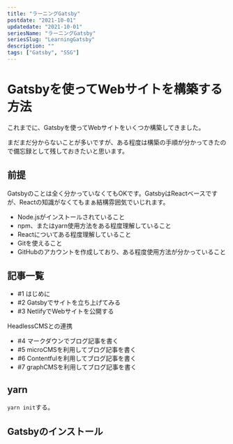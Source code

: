 ```yaml
---
title: "ラーニングGatsby"
postdate: "2021-10-01"
updatedate: "2021-10-01"
seriesName: "ラーニングGatsby"
seriesSlug: "LearningGatsby"
description: ""
tags: ["Gatsby", "SSG"]
---
```


# Gatsbyを使ってWebサイトを構築する方法

これまでに、Gatsbyを使ってWebサイトをいくつか構築してきました。

まだまだ分からないことが多いですが、ある程度は構築の手順が分かってきたので備忘録として残しておきたいと思います。

## 前提

Gatsbyのことは全く分かっていなくてもOKです。GatsbyはReactベースですが、Reactの知識がなくてもまぁ結構雰囲気でいじれます。

- Node.jsがインストールされていること
- npm、またはyarn使用方法をある程度理解していること
- Reactについてある程度理解していること
- Gitを使えること
- GitHubのアカウントを作成しており、ある程度使用方法が分かっていること

## 記事一覧

- #1 はじめに
- #2 Gatsbyでサイトを立ち上げてみる
- #3 NetlifyでWebサイトを公開する

HeadlessCMSとの連携

- #4 マークダウンでブログ記事を書く
- #5 microCMSを利用してブログ記事を書く
- #6 Contentfulを利用してブログ記事を書く
- #7 graphCMSを利用してブログ記事を書く


## yarn

`yarn init`する。

## Gatsbyのインストール


